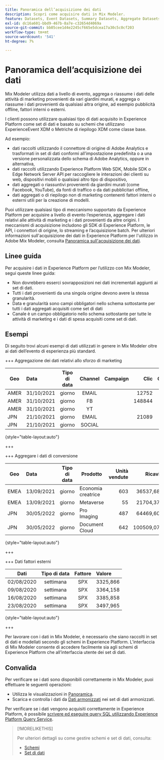 ```yaml
---
title: Panoramica dell’acquisizione dei dati
description: Scopri come acquisire dati in Mix Modeler.
feature: Datasets, Event Datasets, Summary Datasets, Aggregate Datasets
exl-id: dc16a601-bbd9-467b-8a7e-c32654d4069a
source-git-commit: bb05cee1d4e2245cf665e5dcea17a30c5c0cf203
workflow-type: tm+mt
source-wordcount: '541'
ht-degree: 7%

---
```


# Panoramica dell’acquisizione dei dati

Mix Modeler utilizza dati a livello di evento, aggrega o riassume i dati delle attività di marketing provenienti da vari giardini murati, e aggrega o riassume i dati provenienti da qualsiasi altra origine, ad esempio pubblicità offline, fattori interni o esterni.

I clienti possono utilizzare qualsiasi tipo di dati acquisito in Experience Platform come set di dati e basato su schemi che utilizzano ExperienceEvent XDM o Metriche di riepilogo XDM come classe base.

Ad esempio:

* dati raccolti utilizzando il connettore di origine di Adobe Analytics e trasformati in set di dati conformi all’impostazione predefinita o a una versione personalizzata dello schema di Adobe Analytics, oppure in alternativa,
* dati raccolti utilizzando Experience Platform Web SDK, Mobile SDK o Edge Network Server API per raccogliere le interazioni dei clienti su web, dispositivi mobili o qualsiasi altro tipo di dispositivo,
* dati aggregati o riassuntivi provenienti da giardini murati (come Facebook, YouTube), da fonti di traffico o da dati pubblicitari offline,
* dati aggregati o di riepilogo non di marketing contenenti fattori interni o esterni utili per la creazione di modelli.

Puoi utilizzare qualsiasi tipo di meccanismo supportato da Experience Platform per acquisire a livello di evento l’esperienza, aggregare i dati relativi alle attività di marketing e i dati provenienti da altre origini. I meccanismi di acquisizione includono gli SDK di Experience Platform, le API, i connettori di origine, lo streaming e l’acquisizione batch. Per ulteriori informazioni sull&#39;acquisizione dei dati in Experience Platform per l&#39;utilizzo in Adobe Mix Modeler, consulta [Panoramica sull&#39;acquisizione dei dati](https://experienceleague.adobe.com/it/docs/experience-platform/ingestion/home).

## Linee guida

Per acquisire i dati in Experience Platform per l’utilizzo con Mix Modeler, segui queste linee guida:

* Non dovrebbero esserci sovrapposizioni nei dati incrementali aggiunti ai set di dati.
* Tutti i dati provenienti da una singola origine devono avere la stessa granularità.
* Data e granularità sono campi obbligatori nello schema sottostante per tutti i dati aggregati acquisiti come set di dati
* Canale è un campo obbligatorio nello schema sottostante per tutte le attività di marketing e i dati di spesa acquisiti come set di dati.


## Esempi

Di seguito trovi alcuni esempi di dati utilizzati in genere in Mix Modeler oltre ai dati dell’evento di esperienza più standard.

+++ Aggregazione dei dati relativi allo sforzo di marketing

| Geo | Data | Tipo di data | Channel | Campaign | Clic | Guadagnato | Coinvolgimento | Impression | Open | Di proprietà | Inviato | Spesa |
|---|:--|---|:---:|---|--:|---|--:|---|---|---|--:|--:|
| AMER | 31/10/2021 | giorno | EMAIL | | 12752 | | | | | | 1132945 | |
| AMER | 31/10/2021 | giorno | FB | | 148844 | | | | | | | 42111 |
| AMER | 31/10/2021 | giorno | YT | | | | 2314452 | | | | | 10540 |
| JPN | 21/10/2021 | giorno | EMAIL | | 21089 | | | | | | 3283626 | |
| JPN | 21/10/2021 | giorno | SOCIAL | | | | 621 | | | | | 74512 |

{style="table-layout:auto"}

+++

+++ Aggregare i dati di conversione

| Geo | Data | Tipo di data | Prodotto | Unità vendute | Ricavi |
|---|:---|:---:|---|--:|--:|
| EMEA | 13/09/2021 | giorno | Economia creatrice | 603 | 36537,68 |
| EMEA | 13/09/2021 | giorno | Metaverse | 55 | 21704,37 |
| JPN | 30/05/2022 | giorno | Pro Imaging | 487 | 64469,60 |
| JPN | 30/05/2022 | giorno | Document Cloud | 642 | 100509,07 |

{style="table-layout:auto"}

+++

+++ Dati fattori esterni

| Dati | Tipo di data | Fattore | Valore |
|---|:---:|:---:|:---|
| 02/08/2020 | settimana | SPX | 3325,866 |
| 09/08/2020 | settimana | SPX | 3364,158 |
| 16/08/2020 | settimana | SPX | 3385,858 |
| 23/08/2020 | settimana | SPX | 3497,965 |

{style="table-layout:auto"}

+++

Per lavorare con i dati in Mix Modeler, è necessario che siano raccolti in set di dati e modellati secondo gli schemi in Experience Platform. L’interfaccia di Mix Modeler consente di accedere facilmente sia agli schemi di Experience Platform che all’interfaccia utente dei set di dati.


## Convalida

Per verificare se i dati sono disponibili correttamente in Mix Modeler, puoi effettuare le seguenti operazioni:

* Utilizza le visualizzazioni in [Panoramica](/help/overview.md).
* Scarica e controlla i dati da [Dati armonizzati](/help/harmonize-data/overview.md) nei set di dati armonizzati.

Per verificare se i dati vengono acquisiti correttamente in Experience Platform, è possibile [scrivere ed eseguire query SQL utilizzando Experience Platform Query Service](https://experienceleague.adobe.com/it/docs/experience-platform/query/home).


>[!MORELIKETHIS]
>
>Per ulteriori dettagli su come gestire schemi e set di dati, consulta:
>
>* [Schemi](schemas.md)
>* [Set di dati](datasets.md)
